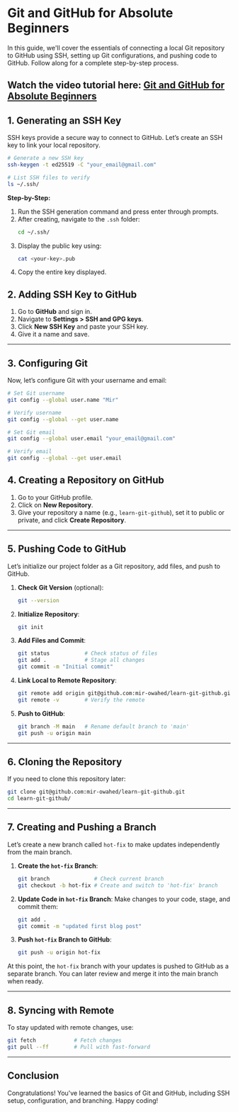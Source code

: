 
# Git and GitHub for Absolute Beginners

In this guide, we'll cover the essentials of connecting a local Git repository to GitHub using SSH, setting up Git configurations, and pushing code to GitHub. Follow along for a complete step-by-step process.

**Watch the video tutorial here**: [Git and GitHub for Absolute Beginners](https://youtu.be/Fnom1RW9yPw)
---

## 1. Generating an SSH Key

SSH keys provide a secure way to connect to GitHub. Let’s create an SSH key to link your local repository.

```bash
# Generate a new SSH key
ssh-keygen -t ed25519 -C "your_email@gmail.com"

# List SSH files to verify
ls ~/.ssh/
```

**Step-by-Step:**
1. Run the SSH generation command and press enter through prompts.
2. After creating, navigate to the `.ssh` folder:
    ```bash
    cd ~/.ssh/
    ```
3. Display the public key using:
    ```bash
    cat <your-key>.pub
    ```
4. Copy the entire key displayed.

## 2. Adding SSH Key to GitHub

1. Go to **GitHub** and sign in.
2. Navigate to **Settings > SSH and GPG keys**.
3. Click **New SSH Key** and paste your SSH key.
4. Give it a name and save.

---

## 3. Configuring Git

Now, let’s configure Git with your username and email:

```bash
# Set Git username
git config --global user.name "Mir"

# Verify username
git config --global --get user.name

# Set Git email
git config --global user.email "your_email@gmail.com"

# Verify email
git config --global --get user.email
```

## 4. Creating a Repository on GitHub

1. Go to your GitHub profile.
2. Click on **New Repository**.
3. Give your repository a name (e.g., `learn-git-github`), set it to public or private, and click **Create Repository**.

---

## 5. Pushing Code to GitHub

Let’s initialize our project folder as a Git repository, add files, and push to GitHub.

1. **Check Git Version** (optional):
    ```bash
    git --version
    ```

2. **Initialize Repository**:
    ```bash
    git init
    ```

3. **Add Files and Commit**:
    ```bash
    git status           # Check status of files
    git add .            # Stage all changes
    git commit -m "Initial commit"
    ```

4. **Link Local to Remote Repository**:
    ```bash
    git remote add origin git@github.com:mir-owahed/learn-git-github.git
    git remote -v        # Verify the remote
    ```

5. **Push to GitHub**:
    ```bash
    git branch -M main   # Rename default branch to 'main'
    git push -u origin main
    ```

---

## 6. Cloning the Repository

If you need to clone this repository later:

```bash
git clone git@github.com:mir-owahed/learn-git-github.git
cd learn-git-github/
```

---

## 7. Creating and Pushing a Branch

Let’s create a new branch called `hot-fix` to make updates independently from the main branch.

1. **Create the `hot-fix` Branch**:
    ```bash
    git branch              # Check current branch
    git checkout -b hot-fix # Create and switch to 'hot-fix' branch
    ```

2. **Update Code in `hot-fix` Branch**:
   Make changes to your code, stage, and commit them:
    ```bash
    git add .
    git commit -m "updated first blog post"
    ```

3. **Push `hot-fix` Branch to GitHub**:
    ```bash
    git push -u origin hot-fix
    ```

At this point, the `hot-fix` branch with your updates is pushed to GitHub as a separate branch. You can later review and merge it into the main branch when ready.

---

## 8. Syncing with Remote

To stay updated with remote changes, use:

```bash
git fetch            # Fetch changes
git pull --ff        # Pull with fast-forward
```

---

## Conclusion

Congratulations! You've learned the basics of Git and GitHub, including SSH setup, configuration, and branching. Happy coding!
```
